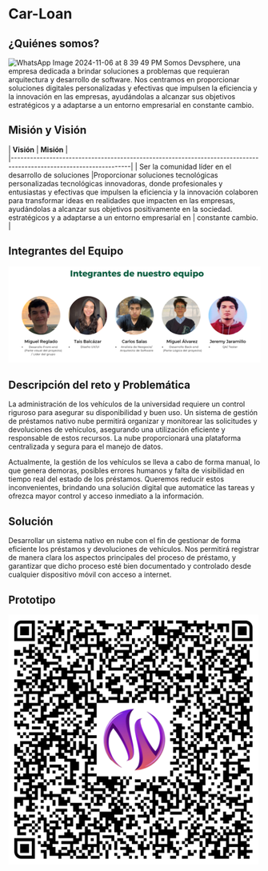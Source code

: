 # Car-Loan
## ¿Quiénes somos?


![WhatsApp Image 2024-11-06 at 8 39 49 PM](https://github.com/user-attachments/assets/8d763990-6571-4ea7-aace-c94f1a3a9484)
Somos Devsphere, una empresa dedicada a brindar soluciones a problemas que requieran arquitectura y desarrollo de software. Nos centramos en proporcionar soluciones digitales personalizadas y efectivas que impulsen la eficiencia y la innovación en las empresas, ayudándolas a alcanzar sus objetivos estratégicos y a adaptarse a un entorno empresarial en constante cambio.

## Misión y Visión

| **Visión**                                                 |  **Misión**                                          |         
|-------------------------------------------------------------------------------------------------------------------|
| Ser la comunidad líder en el desarrollo de soluciones      |Proporcionar soluciones tecnológicas personalizadas
tecnológicas innovadoras, donde profesionales y entusiastas   y efectivas que impulsen la eficiencia y la innovación
colaboren para transformar ideas en realidades que impacten   en las empresas, ayudándolas a alcanzar sus objetivos
positivamente en la sociedad.                                 estratégicos y a adaptarse a un entorno empresarial en
                                                             | constante cambio. |


## Integrantes del Equipo

![Integrantes](https://github.com/DevSpheree/Car-Loan/blob/63e4c4719865db05141b705ff87db93f1068aa4a/Integrantes.png)

## Descripción del reto y Problemática

La administración de los vehículos de la universidad requiere un control riguroso para asegurar su disponibilidad y buen uso. Un sistema de gestión de préstamos nativo nube permitirá organizar y monitorear las solicitudes y devoluciones de vehículos, asegurando una utilización eficiente y responsable de estos recursos. La nube proporcionará una plataforma centralizada y segura para el manejo de datos.

Actualmente, la gestión de los vehículos se lleva a cabo de forma manual, lo que genera demoras, posibles errores humanos y falta de visibilidad en tiempo real del estado de los préstamos. Queremos reducir estos inconvenientes, brindando una solución digital que automatice las tareas y ofrezca mayor control y acceso inmediato a la información.

## Solución
Desarrollar un sistema nativo en nube con el fin de gestionar de forma eficiente los préstamos y devoluciones de vehículos. Nos permitirá registrar de manera clara los aspectos principales del proceso de préstamo, y garantizar que dicho proceso esté bien documentado y controlado desde cualquier dispositivo móvil con acceso a internet.

## Prototipo

<div style="justify-items: center;">
    <img src="https://github.com/DevSpheree/Car-Loan/blob/a78b5a3ca30c0135ff0cb2bb7f5a481dbcac0c8e/Qr-DevSphere.png" alt="Prototipo" width="500">
</div>





